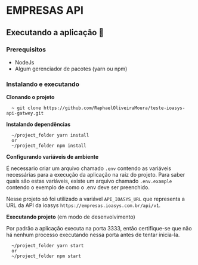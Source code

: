 # EMPRESAS API

## Executando a aplicação 🚀

### Prerequisitos

- NodeJs
- Algum gerenciador de pacotes (yarn ou npm)

### Instalando e executando

**Clonando o projeto**

```
  ~ git clone https://github.com/RaphaelOliveiraMoura/teste-ioasys-api-gatwey.git
```

**Instalando dependências**

```
  ~/project_folder yarn install
  or
  ~/project_folder npm install
```

**Configurando variáveis de ambiente**

É necessario criar um arquivo chamado `.env` contendo as variáveis necessárias para a execução da aplicação na raiz do projeto. Para saber quais são estas variáveis, existe um arquivo chamado `.env.example` contendo o exemplo de como o .env deve ser preenchido.

Nesse projeto só foi utilizado a variável `API_IOASYS_URL` que representa a URL da API da ioasys `https://empresas.ioasys.com.br/api/v1`.

**Executando projeto** (em modo de desenvolvimento)

Por padrão a aplicação executa na porta 3333, então certifique-se que não há nenhum processo executando nessa porta antes de tentar inicia-la.

```
  ~/project_folder yarn start
  or
  ~/project_folder npm start
```
